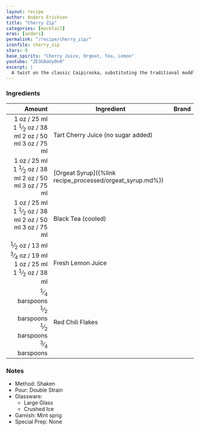```yaml
---
layout: recipe
author: Anders Erickson
title: "Cherry Zip"
categories: [mocktail]
eras: [anders]
permalink: "/recipe/cherry_zip/"
iconfile: cherry_zip
stars: 0
base_spirits: "Cherry Juice, Orgeat, Tea, Lemon"
youtube: "ZE3G8aUyOn0"
excerpt: |
  A twist on the classic Caipiroska, substituting the traditional muddled limes with sweet cherries. The result is a tangy and fruity cocktail with a subtle sweetness.
---
```


### Ingredients

|        Amount | Ingredient                                      | Brand |
| ------------: | ----------------------------------------------- | ----- |
|          <span class="onex active">1 oz  / 25 ml</span> <span class="onehalfx">1 <sup>1</sup>&frasl;<sub>2</sub> oz  / 38 ml</span> <span class="twox">2 oz  / 50 ml</span> <span class="threex">3 oz  / 75 ml</span>| Tart Cherry Juice (no sugar added)              |
|          <span class="onex active">1 oz  / 25 ml</span> <span class="onehalfx">1 <sup>1</sup>&frasl;<sub>2</sub> oz  / 38 ml</span> <span class="twox">2 oz  / 50 ml</span> <span class="threex">3 oz  / 75 ml</span>| [Orgeat Syrup]({%link recipe_processed/orgeat_syrup.md%}) |
|          <span class="onex active">1 oz  / 25 ml</span> <span class="onehalfx">1 <sup>1</sup>&frasl;<sub>2</sub> oz  / 38 ml</span> <span class="twox">2 oz  / 50 ml</span> <span class="threex">3 oz  / 75 ml</span>| Black Tea (cooled)                              |
|        <span class="onex active"> <sup>1</sup>&frasl;<sub>2</sub> oz  / 13 ml</span> <span class="onehalfx"> <sup>3</sup>&frasl;<sub>4</sub> oz  / 19 ml</span> <span class="twox">1 oz  / 25 ml</span> <span class="threex">1 <sup>1</sup>&frasl;<sub>2</sub> oz  / 38 ml</span>| Fresh Lemon Juice                               |
| <span class="onex active"> <sup>1</sup>&frasl;<sub>4</sub> barspoons</span> <span class="onehalfx"> <sup>1</sup>&frasl;<sub>2</sub> barspoons</span> <span class="twox"> <sup>1</sup>&frasl;<sub>2</sub> barspoons</span> <span class="threex"> <sup>3</sup>&frasl;<sub>4</sub> barspoons</span>| Red Chili Flakes                                |

### Notes

- Method: Shaken
- Pour: Double Strain
- Glassware:
  - Large Glass
  - Crushed Ice
- Garnish: Mint sprig
- Special Prep: None

    
<script type="application/ld+json">
{
  "@context": "https://schema.org",
  "@type": "Recipe",
  "author": "{{ page.author }}",
  "description": "{{ page.excerpt | strip_html | replace: '"', "'" }}",
  "image": "{% for ingredient in site.data[page.iconfile].images.ingredient limit: 1 %}{{ ingredient.url }}{% endfor %}",
  "recipeIngredient": [  " 1 oz Tart Cherry Juice (no sugar added) ",
  " 1 oz Orgeat Syrup",
  " 1 oz Black Tea (cooled) ",
  " 0.5 oz Fresh Lemon Juice",
  "0.25 barspoon Red Chili Flakes "],
  "name": "{{ page.title }}",
  "recipeInstructions": "  {
    '@type': 'HowToStep',
    'text': '- Method: Shaken
'
  },  {
    '@type': 'HowToStep',
    'text': '- Pour: Double Strain
'
  },  {
    '@type': 'HowToStep',
    'text': '- Glassware:
'
  },  {
    '@type': 'HowToStep',
    'text': '  - Large Glass
'
  },  {
    '@type': 'HowToStep',
    'text': '  - Crushed Ice
'
  },  {
    '@type': 'HowToStep',
    'text': '- Garnish: Mint sprig
'
  },  {
    '@type': 'HowToStep',
    'text': '- Special Prep: None
'
  }",
  "recipeYield": "1 to 3 cocktails",
  "recipeCategory": "cocktail",
  "aggregateRating": "{%- if page.stars -%}{%- include stars_metadata.html %} out of 5{% else %}NA{%- endif -%}",
  "recipeCuisine": "global",
  "prepTime": "20 minutes",
  "cookTime": "15 second",
  "keywords": "{{ page.title }}, cocktail, {{ page.eras }}, {%- include category_metadata.html -%}, {%- include spirits_metadata.html -%}",
  "nutrition": "NA"
}
</script>

    